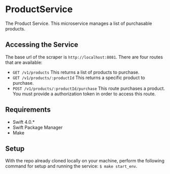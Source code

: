 # ProductService

The Product Service. This microservice manages a list of purchasable products.

## Accessing the Service

The base url of the scraper is `http://localhost:8081`.
There are four routes that are available:

* `GET /v1/products` This returns a list of products to purchase.
* `GET /v1/products/:productId` This returns a specific product to purchase.
* `POST /v1/products/:productId/purchase` This route purchases a product. You must provide a authorization token in order to access this route.

## Requirements

* Swift 4.0.*
* Swift Package Manager
* Make

## Setup

With the repo already cloned locally on your machine, perform the following command for setup and running the service: `$ make start_env`.
